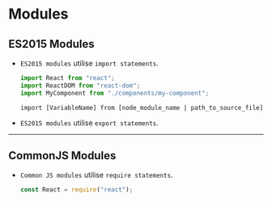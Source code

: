 # Modules

## ES2015 Modules

- `ES2015 modules` utilise `import statements`.

  ```javascript
  import React from "react";
  import ReactDOM from "react-dom";
  import MyComponent from "./components/my-component";
  ```

  ```
  import [VariableName] from [node_module_name | path_to_source_file]

  ```

- `ES2015 modules` utilise `export statements`.

---

## CommonJS Modules

- `Common JS modules` utilise `require statements`.

  ```javascript
  const React = require("react");
  ```
